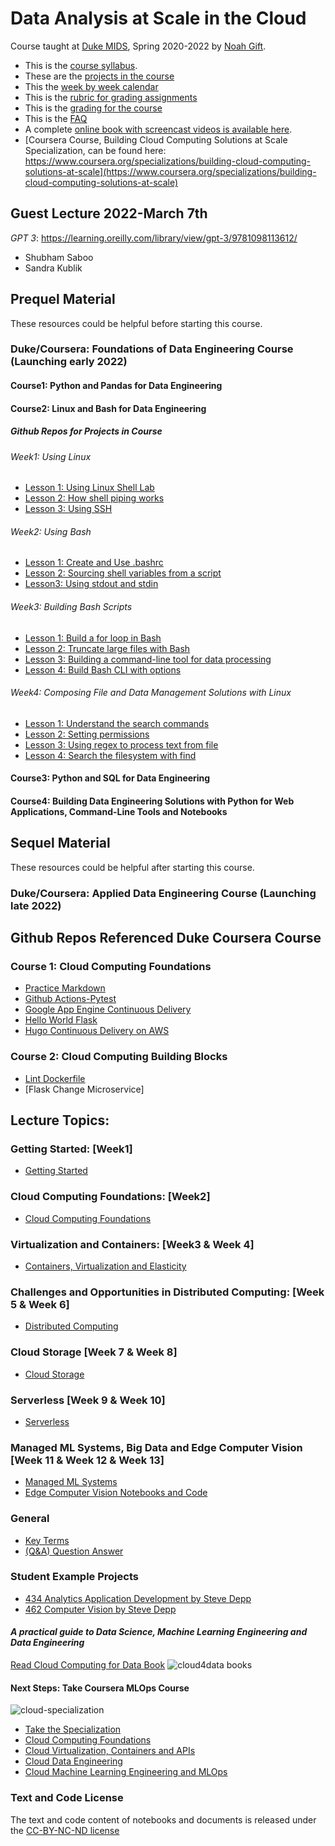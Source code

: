 # Data Analysis at Scale in the Cloud

Course taught at [Duke MIDS](https://datascience.duke.edu/noah-gift), Spring 2020-2022 by [Noah Gift](https://www.noahgift.com/).  
* This is the [course syllabus](https://noahgift.github.io/cloud-data-analysis-at-scale/syllabus).
* These are the [projects in the course](https://noahgift.github.io/cloud-data-analysis-at-scale/projects)
* This the [week by week calendar](https://noahgift.github.io/cloud-data-analysis-at-scale/calendar-2022)
* This is the [rubric for grading assignments](https://noahgift.github.io/cloud-data-analysis-at-scale/rubric)
* This is the [grading for the course](https://noahgift.github.io/cloud-data-analysis-at-scale/grading)
* This is the [FAQ](https://noahgift.github.io/cloud-data-analysis-at-scale/faq)
* A complete [online book with screencast videos is available here](https://paiml.com/docs/home/books/cloud-computing-for-data/chapter01-getting-started/).
* [Coursera Course, Building Cloud Computing Solutions at Scale Specialization, can be found here: https://www.coursera.org/specializations/building-cloud-computing-solutions-at-scale](https://www.coursera.org/specializations/building-cloud-computing-solutions-at-scale)

## Guest Lecture 2022-March 7th

*GPT 3*:  https://learning.oreilly.com/library/view/gpt-3/9781098113612/ 
* Shubham Saboo 
* Sandra Kublik 

## Prequel Material

These resources could be helpful before starting this course.

### Duke/Coursera:  Foundations of Data Engineering Course (Launching early 2022)

#### Course1: Python and Pandas for Data Engineering
#### Course2: Linux and Bash for Data Engineering

##### Github Repos for Projects in Course

###### Week1:  Using Linux

  * [Lesson 1:  Using Linux Shell Lab](https://github.com/noahgift/Coursera-DE-C2-Using-Linux)
  * [Lesson 2:  How shell piping works](https://github.com/noahgift/Coursera-DE-C2-Shell-Piping)
  * [Lesson 3: Using SSH](https://github.com/noahgift/ssh-tips-tricks)
 
###### Week2: Using Bash 

  * [Lesson 1: Create and Use .bashrc](https://github.com/noahgift/Coursera-DE-C2-configure-shell)
  * [Lesson 2: Sourcing shell variables from a script](https://github.com/noahgift/Coursera-DE-C2-shell-variables)
  * [Lesson3:  Using stdout and stdin](https://github.com/noahgift/Coursera-DE-C2-Standard-Streams)

###### Week3: Building Bash Scripts 

 * [Lesson 1:  Build a for loop in Bash](https://github.com/noahgift/Coursera-DE-C2-Use-Shell-Logic-and-Control-Flow)
 * [Lesson 2:  Truncate large files with Bash](https://github.com/noahgift/coursera-de-c2-truncate-file)
 * [Lesson 3: Building a command-line tool for data processing](https://github.com/noahgift/Coursera-DE-C2-bash-cli-reverse-string)
 * [Lesson 4: Build Bash CLI with options ](https://github.com/noahgift/Coursera-DE-C2-Lab3-Building-Bash-Scripts.git)

###### Week4: Composing File and Data Management Solutions with Linux

* [Lesson 1: Understand the search commands](https://github.com/noahgift/Coursera-DE-C2-search-commands)
* [Lesson 2: Setting permissions](https://github.com/noahgift/Coursera-DE-C2-Files-Directories-Permissions)
* [Lesson 3: Using regex to process text from file](https://github.com/noahgift/Coursera-DE-C2-using-regex-search)
* [Lesson 4: Search the filesystem with find](https://github.com/noahgift/Coursera-DE-C2-Lab4-Composing-File-Data-Solutions)

#### Course3: Python and SQL for Data Engineering
#### Course4: Building Data Engineering Solutions with Python for Web Applications, Command-Line Tools and Notebooks

## Sequel Material

These resources could be helpful after starting this course.

### Duke/Coursera: Applied Data Engineering Course (Launching late 2022)


## Github Repos Referenced Duke Coursera Course

### Course 1: Cloud Computing Foundations

* [Practice Markdown](https://github.com/noahgift/duke-coursera-ccf-lab1/blob/main/Practice-Markdown.ipynb)
* [Github Actions-Pytest](https://github.com/noahgift/github-actions-pytest)
* [Google App Engine Continuous Delivery](https://github.com/noahgift/gcp-flask-ml-deploy)
* [Hello World Flask](https://github.com/noahgift/flask-hello-coursera)
* [Hugo Continuous Delivery on AWS](https://github.com/noahgift/dukehugofeb1)

### Course 2:  Cloud Computing Building Blocks

* [Lint Dockerfile](https://github.com/noahgift/duke-coursera-ccb-lab1)
* [Flask Change Microservice]


## Lecture Topics:

### Getting Started: [Week1]

* [Getting Started](https://paiml.com/docs/home/books/cloud-computing-for-data/chapter01-getting-started/)

### Cloud Computing Foundations: [Week2]

* [Cloud Computing Foundations](https://paiml.com/docs/home/books/cloud-computing-for-data/chapter02-cloud-foundations/)

### Virtualization and Containers: [Week3 & Week 4]

* [Containers, Virtualization and Elasticity](https://paiml.com/docs/home/books/cloud-computing-for-data/chapter03-virtualization-containers-elasticity/)

### Challenges and Opportunities in Distributed Computing: [Week 5 & Week 6]

* [Distributed Computing](https://paiml.com/docs/home/books/cloud-computing-for-data/chapter04-distributed-computing/)

### Cloud Storage [Week 7 & Week 8]

* [Cloud Storage](https://paiml.com/docs/home/books/cloud-computing-for-data/chapter05-cloud-storage/)

### Serverless [Week 9 & Week 10]

* [Serverless](https://paiml.com/docs/home/books/cloud-computing-for-data/chapter06-serverless-etl/)

### Managed ML Systems, Big Data and Edge Computer Vision [Week 11 & Week 12 & Week 13]

* [Managed ML Systems](https://paiml.com/docs/home/books/cloud-computing-for-data/chapter07-managed-ml/)
* [Edge Computer Vision Notebooks and Code](https://github.com/noahgift/edge-computer-vision)

### General

* [Key Terms](https://noahgift.github.io/cloud-data-analysis-at-scale/topics/key-terms)
* [(Q&A) Question Answer](https://noahgift.github.io/cloud-data-analysis-at-scale/topics/Question-Answer)

### Student Example Projects

* [434 Analytics Application Development by Steve Depp](http://www.stevedepp.com/learn/school/msds/de/434.html)
* [462 Computer Vision by Steve Depp](http://www.stevedepp.com/learn/school/msds/ai/462.html)

#### *A practical guide to Data Science, Machine Learning Engineering and Data Engineering*

[Read Cloud Computing for Data Book](https://paiml.com/docs/home/books/cloud-computing-for-data/)
![cloud4data books](https://d2sofvawe08yqg.cloudfront.net/cloud4data/hero2x?1578933644)


#### Next Steps:  Take Coursera MLOps Course

![cloud-specialization](https://user-images.githubusercontent.com/58792/121041040-650ca180-c780-11eb-956e-8d1ecb134641.png)

* [Take the Specialization](https://www.coursera.org/learn/cloud-computing-foundations-duke?specialization=building-cloud-computing-solutions-at-scale)
* [Cloud Computing Foundations](https://www.coursera.org/learn/cloud-computing-foundations-duke?specialization=building-cloud-computing-solutions-at-scale)
* [Cloud Virtualization, Containers and APIs](https://www.coursera.org/learn/cloud-virtualization-containers-api-duke?specialization=building-cloud-computing-solutions-at-scale)
* [Cloud Data Engineering](https://www.coursera.org/learn/cloud-data-engineering-duke?specialization=building-cloud-computing-solutions-at-scale)
* [Cloud Machine Learning Engineering and MLOps](https://www.coursera.org/learn/cloud-machine-learning-engineering-mlops-duke?specialization=building-cloud-computing-solutions-at-scale)


### Text and Code License
The text and code content of notebooks and documents is released under the [CC-BY-NC-ND license](https://github.com/noahgift/cloud-data-analysis-at-scale/blob/master/license.md)


